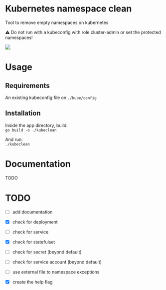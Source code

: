 # Kubernetes namespace clean
Tool to remove empty namespaces on kubernetes

:warning: Do not run with a kubeconfig with role cluster-admin or set the protected namespaces!

![](https://img.shields.io/github/license/edsoncelio/kubeclean)

# Usage

## Requirements
An existing kubeconfig file on `./kube/config`

## Installation
Inside the app directory, build:  
`go build -o ./kubeclean`

And run:   
`./kubeclean`


# Documentation
TODO

# TODO
 -  [ ] add documentation
 - [x] check for deployment
 - [ ] check for service
 - [x] check for statefulset
 - [ ] check for secret (beyond default)
 - [ ] check for service account (beyond default)
 - [ ] use external file to namespace exceptions
 - [x] create the help flag
 
